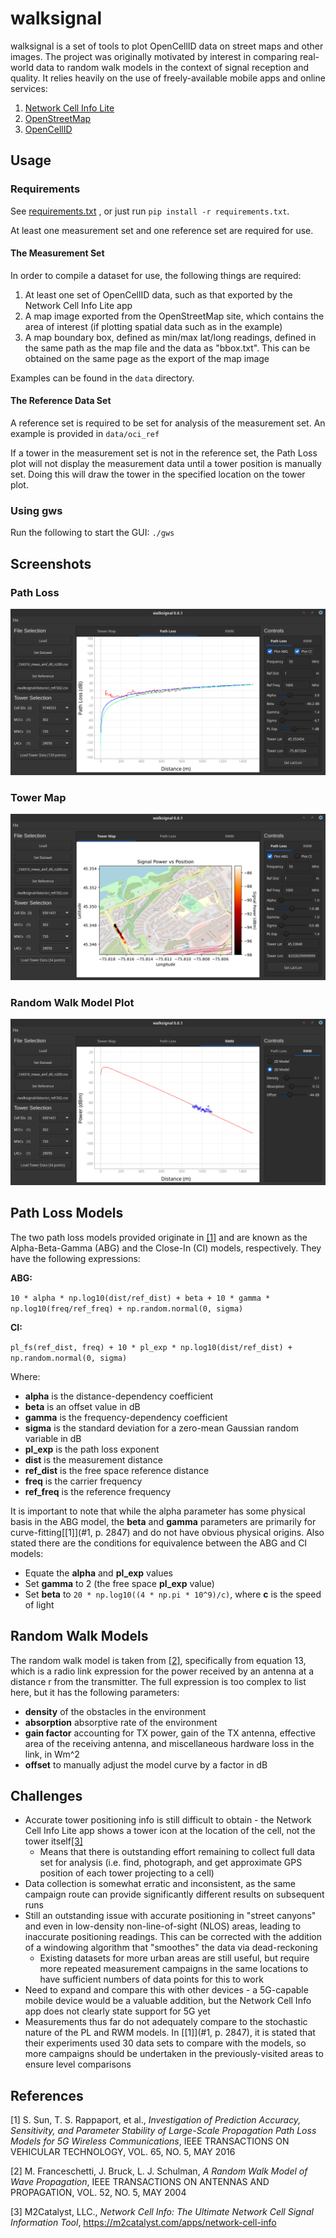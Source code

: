 # walksignal
walksignal is a set of tools to plot OpenCellID data on street maps and other
images. The project was originally motivated by interest in comparing
real-world data to random walk models in the context of signal reception and
quality. It relies heavily on the use of freely-available mobile apps and
online services:

1. [Network Cell Info Lite](https://play.google.com/store/apps/details?id=com.wilysis.cellinfolite&hl=en_CA&gl=US)
2. [OpenStreetMap](https://www.openstreetmap.org)
3. [OpenCellID](https://www.opencellid.org)

## Usage

### Requirements

See [requirements.txt](requirements.txt) , or just run `pip install -r requirements.txt`.

At least one measurement set and one reference set are required for use.

#### The Measurement Set

In order to compile a dataset for use, the following things are required:

1. At least one set of OpenCellID data, such as that exported by the Network
   Cell Info Lite app
2. A map image exported from the OpenStreetMap site, which contains the area of
   interest (if plotting spatial data such as in the example)
3. A map boundary box, defined as min/max lat/long readings, defined in the
   same path as the map file and the data as "bbox.txt". This can be
   obtained on the same page as the export of the map image

Examples can be found in the `data` directory.

#### The Reference Data Set

A reference set is required to be set for analysis of the measurement
set. An example is provided in `data/oci_ref`

If a tower in the measurement set is not in the reference set, the Path
Loss plot will not display the measurement data until a tower position
is manually set. Doing this will draw the tower in the specified
location on the tower plot.

### Using gws

Run the following to start the GUI:
`./gws`

## Screenshots

### Path Loss

![path loss](example_pathloss.png?raw=true "Path Loss")

### Tower Map

![tower map](example_towermap.png?raw=true "Tower Map")

### Random Walk Model Plot

![random_walk](example_rwm.png?raw=true "Random Walk Model")

## Path Loss Models

The two path loss models provided originate in [[1]](#1) and are known
as the Alpha-Beta-Gamma (ABG) and the Close-In (CI) models,
respectively. They have the following expressions:

**ABG:**

`10 * alpha * np.log10(dist/ref_dist) + beta + 10 * gamma * np.log10(freq/ref_freq) + np.random.normal(0, sigma)`

**CI:**

`pl_fs(ref_dist, freq) + 10 * pl_exp * np.log10(dist/ref_dist) + np.random.normal(0, sigma)`

Where: 

- **alpha** is the distance-dependency coefficient
- **beta** is an offset value in dB
- **gamma** is the frequency-dependency coefficient
- **sigma** is the standard deviation for a zero-mean Gaussian random
  variable in dB
- **pl_exp** is the path loss exponent
- **dist** is the measurement distance
- **ref_dist** is the free space reference distance
- **freq** is the carrier frequency
- **ref_freq** is the reference frequency

It is important to note that while the alpha parameter has some physical
basis in the ABG model, the **beta** and **gamma** parameters are primarily for
curve-fitting[[1]](#1, p. 2847) and do not have obvious physical
origins. Also stated there are the conditions for equivalence between
the ABG and CI models:

- Equate the **alpha** and **pl_exp** values
- Set **gamma** to 2 (the free space **pl_exp** value)
- Set **beta** to `20 * np.log10((4 * np.pi * 10^9)/c)`, where **c** is
  the speed of light

## Random Walk Models

The random walk model is taken from [[2]](#2), specifically from
equation 13, which is a radio link expression for the power received by
an antenna at a distance r from the transmitter. The full expression is
too complex to list here, but it has the following parameters:

- **density** of the obstacles in the environment
- **absorption** absorptive rate of the environment
- **gain factor** accounting for TX power, gain of the TX antenna,
  effective area of the receiving antenna, and miscellaneous hardware
  loss in the link, in Wm^2
- **offset** to manually adjust the model curve by a factor in dB

## Challenges

- Accurate tower positioning info is still difficult to obtain - the
  Network Cell Info Lite app shows a tower icon at the location of the
  cell, not the tower itself[[3]](#3)
    - Means that there is outstanding effort remaining to collect full
      data set for analysis (i.e. find, photograph, and get approximate
      GPS position of each tower projecting to a cell)
- Data collection is somewhat erratic and inconsistent, as the same
  campaign route can provide significantly different results on
  subsequent runs
- Still an outstanding issue with accurate positioning in "street
  canyons" and even in low-density non-line-of-sight (NLOS) areas,
  leading to inaccurate positioning readings. This can be corrected with
  the addition of a windowing algorithm that "smoothes" the data via
  dead-reckoning
    - Existing datasets for more urban areas are still useful, but
      require more repeated measurement campaigns in the same locations
      to have sufficient numbers of data points for this to work
- Need to expand and compare this with other devices - a 5G-capable
  mobile device would be a valuable addition, but the Network Cell Info
  app does not clearly state support for 5G yet
- Measurements thus far do not adequately compare to the stochastic
  nature of the PL and RWM models. In [[1]](#1, p. 2847), it is stated
  that their experiments used 30 data sets to compare with the models,
  so more campaigns should be undertaken in the previously-visited areas
  to ensure level comparisons

## References

<a id="1">[1]</a> 
S. Sun, T. S. Rappaport, et al.,
*Investigation of Prediction Accuracy, Sensitivity, and
Parameter Stability of Large-Scale Propagation Path
Loss Models for 5G Wireless Communications*,
IEEE TRANSACTIONS ON VEHICULAR TECHNOLOGY, VOL. 65, NO. 5, MAY 2016

<a id="2">[2]</a> 
M. Franceschetti, J. Bruck, L. J. Schulman,
*A Random Walk Model of Wave Propagation*,
IEEE TRANSACTIONS ON ANTENNAS AND PROPAGATION, VOL. 52, NO. 5, MAY 2004

<a id="3">[3]</a>
M2Catalyst, LLC.,
*Network Cell Info: The Ultimate Network Cell Signal Information Tool*,
https://m2catalyst.com/apps/network-cell-info
